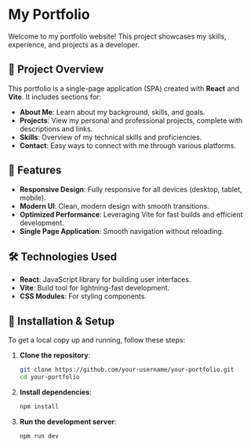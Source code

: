 # My Portfolio

Welcome to my portfolio website! This project showcases my skills, experience, and projects as a developer.

## 🚀 Project Overview

This portfolio is a single-page application (SPA) created with **React** and **Vite**. It includes sections for:

- **About Me**: Learn about my background, skills, and goals.
- **Projects**: View my personal and professional projects, complete with descriptions and links.
- **Skills**: Overview of my technical skills and proficiencies.
- **Contact**: Easy ways to connect with me through various platforms.

## 🌟 Features

- **Responsive Design**: Fully responsive for all devices (desktop, tablet, mobile).
- **Modern UI**: Clean, modern design with smooth transitions.
- **Optimized Performance**: Leveraging Vite for fast builds and efficient development.
- **Single Page Application**: Smooth navigation without reloading.

## 🛠️ Technologies Used

- **React**: JavaScript library for building user interfaces.
- **Vite**: Build tool for lightning-fast development.
- **CSS Modules**: For styling components.



## 🚀 Installation & Setup

To get a local copy up and running, follow these steps:

1. **Clone the repository**:

   ```bash
   git clone https://github.com/your-username/your-portfolio.git
   cd your-portfolio
   ```

2. **Install dependencies**:

   ```bash
   npm install
   ```

3. **Run the development server**:

   ```bash
   npm run dev
   ```


